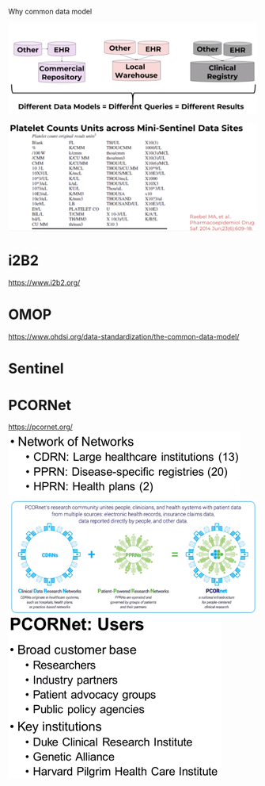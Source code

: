 Why common data model

![](images/cdms-1778a2e6.png)

![](images/cdms-6b0b8a00.png)

# i2B2
https://www.i2b2.org/
# OMOP

https://www.ohdsi.org/data-standardization/the-common-data-model/
# Sentinel

# PCORNet
https://pcornet.org/
![](images/cdms-695816e7.png)
![](images/cdms-6f193467.png)
![](images/cdms-2e942340.png)

